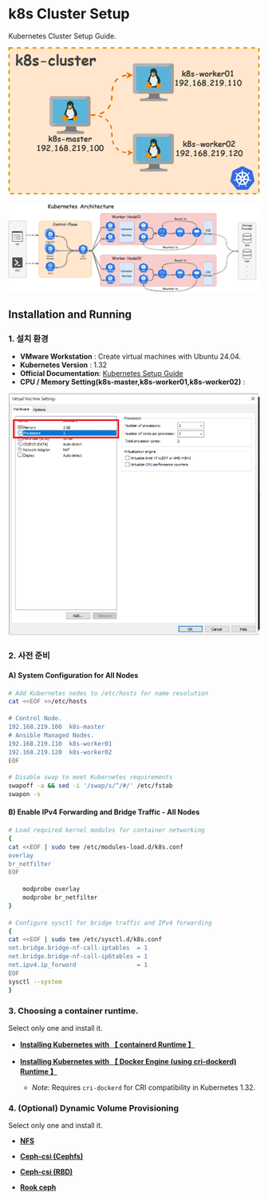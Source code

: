 # k8s Cluster Setup

Kubernetes Cluster Setup Guide.

![node_info.drawio](https://github.com/revenge1005/k8s-cluster-setup/blob/main/node_info.drawio.png)

![k8s-arch](https://github.com/revenge1005/k8s-cluster-setup/blob/main/k8s-architecture.png)


## Installation and Running

### 1. 설치 환경

- **VMware Workstation** : Create virtual machines with Ubuntu 24.04.
- **Kubernetes Version** : 1.32
- **Official Documentation**: [Kubernetes Setup Guide](https://kubernetes.io/docs/setup/production-environment/tools/kubeadm/install-kubeadm/)
- **CPU / Memory Setting(k8s-master,k8s-worker01,k8s-worker02)** : 

![cpu_memory](https://github.com/revenge1005/k8s-cluster-setup/blob/main/k8s_cpu_memory.PNG)

### 2. 사전 준비

#### A) System Configuration for All Nodes 

```bash
# Add Kubernetes nodes to /etc/hosts for name resolution
cat <<EOF >>/etc/hosts

# Control Node.
192.168.219.100  k8s-master  
# Ansible Managed Nodes.
192.168.219.110  k8s-worker01  
192.168.219.120  k8s-worker02
EOF

# Disable swap to meet Kubernetes requirements
swapoff -a && sed -i '/swap/s/^/#/' /etc/fstab
swapon -s
```

#### B) Enable IPv4 Forwarding and Bridge Traffic - All Nodes

```bash
# Load required kernel modules for container networking
{
cat <<EOF | sudo tee /etc/modules-load.d/k8s.conf
overlay
br_netfilter
EOF

	modprobe overlay
	modprobe br_netfilter
}

# Configure sysctl for bridge traffic and IPv4 forwarding
{
cat <<EOF | sudo tee /etc/sysctl.d/k8s.conf
net.bridge.bridge-nf-call-iptables  = 1
net.bridge.bridge-nf-call-ip6tables = 1
net.ipv4.ip_forward                 = 1
EOF
sysctl --system
}
```

### 3. Choosing a container runtime. 

Select only one and install it.

* [**Installing Kubernetes with 【 containerd Runtime 】**](https://github.com/revenge1005/k8s-cluster-setup/tree/main/02.%20Container%20runtime/02-02.%20containerd)

* [**Installing Kubernetes with 【 Docker Engine (using cri-dockerd) Runtime 】**](https://github.com/revenge1005/k8s-cluster-setup/tree/main/02.%20Container%20runtime/02-01.%20Docker%20Engine)
  * *Note*: Requires `cri-dockerd` for CRI compatibility in Kubernetes 1.32.


### 4. (Optional) Dynamic Volume Provisioning

Select only one and install it.

* [**NFS**](https://github.com/revenge1005/k8s-cluster-setup/tree/main/03.%20Dynamic%20Volume%20Provisioning/03-01.%20NFS)

* [**Ceph-csi (Cephfs)**](https://github.com/revenge1005/k8s-cluster-setup/tree/main/03.%20Dynamic%20Volume%20Provisioning/03-02.%20Ceph-csi(cephfs))

* [**Ceph-csi (RBD)**](https://github.com/revenge1005/k8s-cluster-setup/tree/main/03.%20Dynamic%20Volume%20Provisioning/03-03.%20Ceph-csi(rbd))

* [**Rook ceph**]()